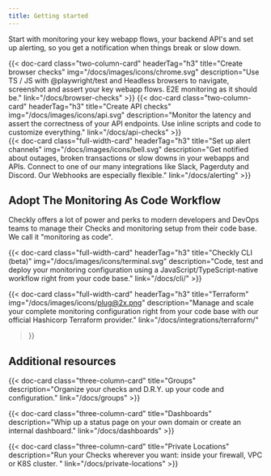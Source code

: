 ```yaml
---
title: Getting started
---
```


Start with monitoring your key webapp flows, your backend API's and set up alerting, so you get a notification when things
break or slow down.

<div class="cards-list">
{{< doc-card
	  class="two-column-card"
	  headerTag="h3"
	  title="Create browser checks"
	  img="/docs/images/icons/chrome.svg"
	  description="Use TS / JS with @playwright/test and Headless browsers to navigate, screenshot and assert your key webapp flows. E2E monitoring as it should be."
	  link="/docs/browser-checks"
>}}
{{< doc-card
	  class="two-column-card"
	  headerTag="h3"
	  title="Create API checks"
	  img="/docs/images/icons/api.svg"
	  description="Monitor the latency and assert the correctness of your API endpoints. Use inline scripts and code to customize everything."
	  link="/docs/api-checks"
>}}
</div>

<div class="cards-list">
{{< doc-card
	class="full-width-card"
	headerTag="h3"
	title="Set up alert channels"
	img="/docs/images/icons/bell.svg"
	description="Get notified about outages, broken transactions or slow downs in your webapps and APIs. Connect to one of our many integrations like Slack, Pagerduty and Discord. Our Webhooks are especially flexible."
	link="/docs/alerting"
>}}
</div>

## Adopt The Monitoring As Code Workflow

Checkly offers a lot of power and perks to modern developers and DevOps teams to manage their Checks and monitoring setup from their code base. We call it "monitoring as code".

<div class="cards-list">
{{< doc-card
	class="full-width-card"
	headerTag="h3"
	title="Checkly CLI (beta)"
	img="/docs/images/icons/terminal.svg"
	description="Code, test and deploy your monitoring configuration using a JavaScript/TypeScript-native workflow right from your code base."
	link="/docs/cli/"
>}}

{{< doc-card
    class="full-width-card"
    headerTag="h3"
    title="Terraform"
    img="/docs/images/icons/plug@2x.png"
    description="Manage and scale your complete monitoring configuration right from your code base with our official Hashicorp Terraform provider."
    link="/docs/integrations/terraform/"
>}}

</div>

## Additional resources

<div class="cards-list">
{{< doc-card class="three-column-card" title="Groups" description="Organize your checks and D.R.Y. up your code and configuration." link="/docs/groups" >}}

{{< doc-card class="three-column-card" title="Dashboards" description="Whip up a status page on your own domain or create an internal dashboard." link="/docs/dashboards" >}}

{{< doc-card class="three-column-card" title="Private Locations" description="Run your Checks wherever you want: inside your firewall, VPC or K8S cluster. " link="/docs/private-locations" >}}

</div>
